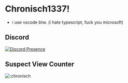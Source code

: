 # Chronisch1337!
- i use vscode btw. (i hate typescript, fuck you microsoft)
## Discord
[![Discord Presence](https://lanyard.cnrad.dev/api/460493336076091392)](https://discord.com/users/460493336076091392)

## Suspect View Counter
![:chronisch](https://count.getloli.com/get/@chronisch)
